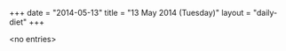 +++
date = "2014-05-13"
title = "13 May 2014 (Tuesday)"
layout = "daily-diet"
+++


\<no entries\>

